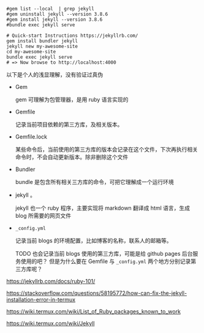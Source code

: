 

```shell
#gem list --local  | grep jekyll
#gem uninstall jekyll --version 3.8.6
#gem install jekyll --version 3.8.6
#bundle exec jekyll serve

# Quick-start Instructions https://jekyllrb.com/
gem install bundler jekyll
jekyll new my-awesome-site
cd my-awesome-site
bundle exec jekyll serve
# => Now browse to http://localhost:4000
```

以下是个人的浅显理解，没有验证过真伪

- Gem
  
  gem 可理解为包管理器，是用 ruby 语言实现的

- Gemfile 

  记录当前项目依赖的第三方库，及相关版本。

- Gemfile.lock 

  某些命令后，当前使用的第三方库的版本会记录在这个文件，下次再执行相关命令时，不会自动更新版本。除非删除这个文件

- Bundler

  bundle 是包含所有相关三方库的命令，可把它理解成一个运行环境

- jekyll 。

  jekyll 也一个 ruby 程序，主要实现将 markdown 翻译成 html 语言，生成 blog 所需要的网页文件

- `_config.yml`

  记录当前 blogs 的环境配置，比如博客的名称，联系人的邮箱等。

  TODO 也会记录当前 blogs 使用的第三方库，可能是给 github pages 后台服务使用的吧？
  但是为什么要在 Gemfile 与 `_config.yml` 两个地方分别记录第三方库呢？


https://jekyllrb.com/docs/ruby-101/

https://stackoverflow.com/questions/58195772/how-can-fix-the-jekyll-installation-error-in-termux

https://wiki.termux.com/wiki/List_of_Ruby_packages_known_to_work

https://wiki.termux.com/wiki/Jekyll

